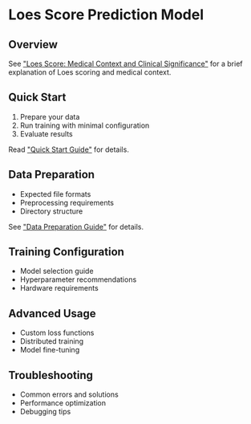 # Loes Score Prediction Model

## Overview
See ["Loes Score: Medical Context and Clinical Significance"](./loes_score_medical_context.md) for a brief explanation of Loes scoring and medical context.

## Quick Start
1. Prepare your data
2. Run training with minimal configuration
3. Evaluate results

Read ["Quick Start Guide"](loes_quick_start_guide.md) for details.

## Data Preparation
- Expected file formats
- Preprocessing requirements
- Directory structure

See ["Data Preparation Guide"](data_preparation_guide.md) for details.

## Training Configuration
- Model selection guide
- Hyperparameter recommendations
- Hardware requirements

## Advanced Usage
- Custom loss functions
- Distributed training
- Model fine-tuning

## Troubleshooting
- Common errors and solutions
- Performance optimization
- Debugging tips